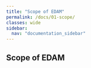 ```yaml
---
title: "Scope of EDAM"
permalink: /docs/01-scope/
classes: wide
sidebar:
  nav: "documentation_sidebar"
---
```


## Scope of EDAM
